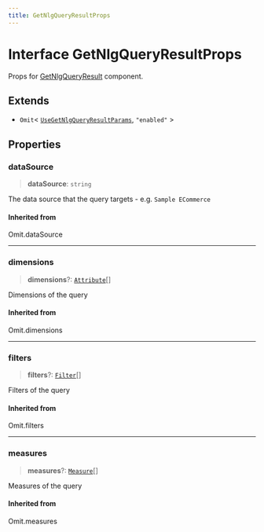 ```yaml
---
title: GetNlgQueryResultProps
---
```


# Interface GetNlgQueryResultProps

Props for [GetNlgQueryResult](../functions/function.GetNlgQueryResult.md) component.

## Extends

- `Omit`\< [`UseGetNlgQueryResultParams`](interface.UseGetNlgQueryResultParams.md), `"enabled"` \>

## Properties

### dataSource

> **dataSource**: `string`

The data source that the query targets - e.g. `Sample ECommerce`

#### Inherited from

Omit.dataSource

***

### dimensions

> **dimensions**?: [`Attribute`](../../sdk-data/interfaces/interface.Attribute.md)[]

Dimensions of the query

#### Inherited from

Omit.dimensions

***

### filters

> **filters**?: [`Filter`](../../sdk-data/interfaces/interface.Filter.md)[]

Filters of the query

#### Inherited from

Omit.filters

***

### measures

> **measures**?: [`Measure`](../../sdk-data/interfaces/interface.Measure.md)[]

Measures of the query

#### Inherited from

Omit.measures
